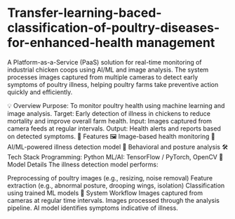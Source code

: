 # Transfer-learning-baced-classification-of-poultry-diseases-for-enhanced-health management
A Platform-as-a-Service (PaaS) solution for real-time monitoring of industrial chicken coops using AI/ML and image analysis. The system processes images captured from multiple cameras to detect early symptoms of poultry illness, helping poultry farms take preventive action quickly and efficiently.

💡 Overview
Purpose: To monitor poultry health using machine learning and image analysis.
Target: Early detection of illness in chickens to reduce mortality and improve overall farm health.
Input: Images captured from camera feeds at regular intervals.
Output: Health alerts and reports based on detected symptoms.
🚀 Features
🖼️ Image-based health monitoring
🧠 AI/ML-powered illness detection model
🐔 Behavioral and posture analysis
🛠️ Tech Stack
Programming: Python
ML/AI: TensorFlow / PyTorch, OpenCV
🤖 Model Details
The illness detection model performs:

Preprocessing of poultry images (e.g., resizing, noise removal)
Feature extraction (e.g., abnormal posture, drooping wings, isolation)
Classification using trained ML models
📸 System Workflow
Images captured from cameras at regular time intervals.
Images processed through the analysis pipeline.
AI model identifies symptoms indicative of illness.
